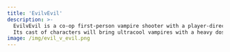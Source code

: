 ```yaml
---
title: 'EvilvEvil'
description: >-
  EvilvEvil is a co-op first-person vampire shooter with a player-directed, continuously updated storyline. 
  Its cast of characters will bring ultracool vampires with a heavy dose of attitude and other monstrosities.
image: /img/evil_v_evil.png
---
```

